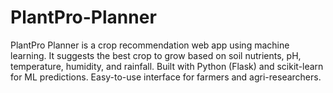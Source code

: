 # PlantPro-Planner
PlantPro Planner is a crop recommendation web app using machine learning. It suggests the best crop to grow based on soil nutrients, pH, temperature, humidity, and rainfall. Built with Python (Flask) and scikit-learn for ML predictions. Easy-to-use interface for farmers and agri-researchers.
